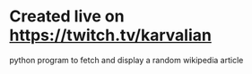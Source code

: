 # Created live on https://twitch.tv/karvalian
python program to fetch and display a random wikipedia article
